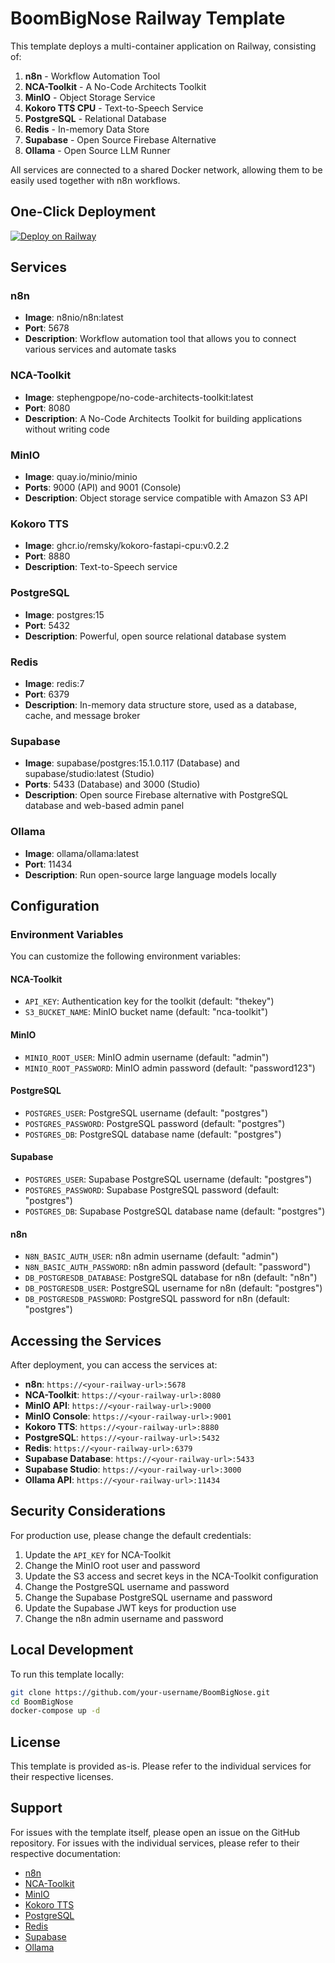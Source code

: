 # BoomBigNose Railway Template

This template deploys a multi-container application on Railway, consisting of:

1. **n8n** - Workflow Automation Tool
2. **NCA-Toolkit** - A No-Code Architects Toolkit
3. **MinIO** - Object Storage Service
4. **Kokoro TTS CPU** - Text-to-Speech Service
5. **PostgreSQL** - Relational Database
6. **Redis** - In-memory Data Store
7. **Supabase** - Open Source Firebase Alternative
8. **Ollama** - Open Source LLM Runner

All services are connected to a shared Docker network, allowing them to be easily used together with n8n workflows.

## One-Click Deployment

[![Deploy on Railway](https://railway.app/button.svg)](https://railway.app/template/TEMPLATE_ID_FROM_RAILWAY)

## Services

### n8n
- **Image**: n8nio/n8n:latest
- **Port**: 5678
- **Description**: Workflow automation tool that allows you to connect various services and automate tasks

### NCA-Toolkit
- **Image**: stephengpope/no-code-architects-toolkit:latest
- **Port**: 8080
- **Description**: A No-Code Architects Toolkit for building applications without writing code

### MinIO
- **Image**: quay.io/minio/minio
- **Ports**: 9000 (API) and 9001 (Console)
- **Description**: Object storage service compatible with Amazon S3 API

### Kokoro TTS
- **Image**: ghcr.io/remsky/kokoro-fastapi-cpu:v0.2.2
- **Port**: 8880
- **Description**: Text-to-Speech service

### PostgreSQL
- **Image**: postgres:15
- **Port**: 5432
- **Description**: Powerful, open source relational database system

### Redis
- **Image**: redis:7
- **Port**: 6379
- **Description**: In-memory data structure store, used as a database, cache, and message broker

### Supabase
- **Image**: supabase/postgres:15.1.0.117 (Database) and supabase/studio:latest (Studio)
- **Ports**: 5433 (Database) and 3000 (Studio)
- **Description**: Open source Firebase alternative with PostgreSQL database and web-based admin panel

### Ollama
- **Image**: ollama/ollama:latest
- **Port**: 11434
- **Description**: Run open-source large language models locally

## Configuration

### Environment Variables

You can customize the following environment variables:

#### NCA-Toolkit
- `API_KEY`: Authentication key for the toolkit (default: "thekey")
- `S3_BUCKET_NAME`: MinIO bucket name (default: "nca-toolkit")

#### MinIO
- `MINIO_ROOT_USER`: MinIO admin username (default: "admin")
- `MINIO_ROOT_PASSWORD`: MinIO admin password (default: "password123")

#### PostgreSQL
- `POSTGRES_USER`: PostgreSQL username (default: "postgres")
- `POSTGRES_PASSWORD`: PostgreSQL password (default: "postgres")
- `POSTGRES_DB`: PostgreSQL database name (default: "postgres")

#### Supabase
- `POSTGRES_USER`: Supabase PostgreSQL username (default: "postgres")
- `POSTGRES_PASSWORD`: Supabase PostgreSQL password (default: "postgres")
- `POSTGRES_DB`: Supabase PostgreSQL database name (default: "postgres")

#### n8n
- `N8N_BASIC_AUTH_USER`: n8n admin username (default: "admin")
- `N8N_BASIC_AUTH_PASSWORD`: n8n admin password (default: "password")
- `DB_POSTGRESDB_DATABASE`: PostgreSQL database for n8n (default: "n8n")
- `DB_POSTGRESDB_USER`: PostgreSQL username for n8n (default: "postgres")
- `DB_POSTGRESDB_PASSWORD`: PostgreSQL password for n8n (default: "postgres")

## Accessing the Services

After deployment, you can access the services at:

- **n8n**: `https://<your-railway-url>:5678`
- **NCA-Toolkit**: `https://<your-railway-url>:8080`
- **MinIO API**: `https://<your-railway-url>:9000`
- **MinIO Console**: `https://<your-railway-url>:9001`
- **Kokoro TTS**: `https://<your-railway-url>:8880`
- **PostgreSQL**: `https://<your-railway-url>:5432`
- **Redis**: `https://<your-railway-url>:6379`
- **Supabase Database**: `https://<your-railway-url>:5433`
- **Supabase Studio**: `https://<your-railway-url>:3000`
- **Ollama API**: `https://<your-railway-url>:11434`

## Security Considerations

For production use, please change the default credentials:

1. Update the `API_KEY` for NCA-Toolkit
2. Change the MinIO root user and password
3. Update the S3 access and secret keys in the NCA-Toolkit configuration
4. Change the PostgreSQL username and password
5. Change the Supabase PostgreSQL username and password
6. Update the Supabase JWT keys for production use
7. Change the n8n admin username and password

## Local Development

To run this template locally:

```bash
git clone https://github.com/your-username/BoomBigNose.git
cd BoomBigNose
docker-compose up -d
```

## License

This template is provided as-is. Please refer to the individual services for their respective licenses.

## Support

For issues with the template itself, please open an issue on the GitHub repository.
For issues with the individual services, please refer to their respective documentation:

- [n8n](https://docs.n8n.io/)
- [NCA-Toolkit](https://github.com/stephengpope/no-code-architects-toolkit)
- [MinIO](https://min.io/docs/minio/container/index.html)
- [Kokoro TTS](https://github.com/remsky/kokoro)
- [PostgreSQL](https://www.postgresql.org/docs/)
- [Redis](https://redis.io/documentation)
- [Supabase](https://supabase.com/docs)
- [Ollama](https://ollama.com/)
